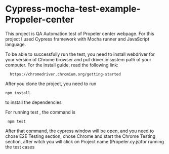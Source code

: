# Cypress-mocha-test-example-Propeler-center
This project is QA Automation test of Propeler center webpage.
For this project I used Cypress framework with Mocha runner and JavaScript language.


To be able to successfully run the test, you need to install webdriver for your version of Chrome browser and put driver in system path of your computer. For the install guide, read the following link:

      https://chromedriver.chromium.org/getting-started


After you clone the project, you need to run 

    npm install 

to install the dependencies


For running test , the command is 
    
     npm test


After that command, the cypress window will be open, and you need to 
chose E2E Testing section, chose Chrome and start the Chrome Testing section, after witch you will click on Project name (Propeler.cy.js)for running the test cases


